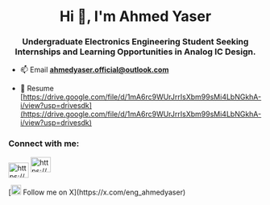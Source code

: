 <h1 align="center">Hi 👋, I'm Ahmed Yaser</h1>
<h3 align="center">Undergraduate Electronics Engineering Student Seeking Internships and Learning Opportunities in Analog IC Design.</h3>

- 📫 Email **ahmedyaser.official@outlook.com**

- 📄 Resume [https://drive.google.com/file/d/1mA6rc9WUrJrrIsXbm99sMi4LbNGkhA-i/view?usp=drivesdk](https://drive.google.com/file/d/1mA6rc9WUrJrrIsXbm99sMi4LbNGkhA-i/view?usp=drivesdk)

<h3 align="left">Connect with me:</h3>
<p align="left">
<a href="https://www.linkedin.com/in/eng-ahmedyaser/" target="blank"><img align="center" src="https://raw.githubusercontent.com/rahuldkjain/github-profile-readme-generator/master/src/images/icons/Social/linked-in-alt.svg" alt="https://www.linkedin.com/in/yousef-sherif-6343b219b/" height="30" width="40" /></a> 
<a href="https://x.com/eng_ahmedyaser/" target="blank"><img src="https://cdn.jsdelivr.net/npm/simple-icons@v9/icons/x.svg" fill="white" alt="https://x.com/eng_ahmedyaser/" width="40" height="30" /></a>
</p>
[<img src="https://cdn.jsdelivr.net/npm/simple-icons@v9/icons/x.svg" width="20" alt="X logo" /> Follow me on X](https://x.com/eng_ahmedyaser)



